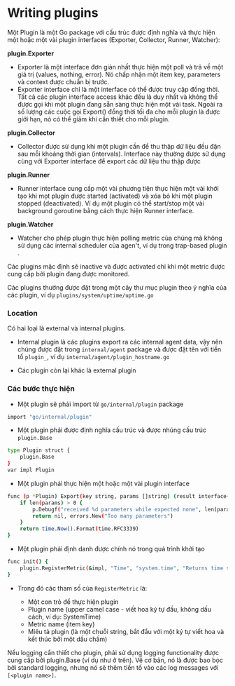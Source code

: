 # Writing plugins

Một Plugin là một Go package với cấu trúc được định nghĩa và thực hiện một hoặc một vài plugin interfaces (Exporter, Collector, Runner, Watcher): 

**plugin.Exporter**

* Exporter là một interface đơn giản nhất thực hiện một poll và trả về một giá trị (values, nothing, error). Nó chấp nhận một item key, parameters và context được chuẩn bị trước.
* Exporter interface chỉ là một interface có thể được truy cập đồng thời. Tất cả các plugin interface access khác đều là duy nhất và không thể được gọi khi một plugin đang sẵn sàng thực hiện một vài task. Ngoài ra số lượng các cuộc gọi Export() đồng thời tối đa cho mỗi plugin là được giới hạn, nó có thể giảm khi cần thiết cho mỗi plugin.

**plugin.Collector**

* Collector được sử dụng khi một plugin cần để thu thập dữ liệu đều đặn sau mỗi khoảng thời gian (intervals). Interface này thường được sử dụng cùng với Exporter interface để export các dữ liệu thu thập được 

**plugin.Runner**

* Runner interface cung cấp một vài phương tiện thực hiện một vài khởi tạo khi mọt plugin được started (activated) và xóa bỏ khi một plugin stopped (deactivated). Ví dụ một plugin có thể start/stop một vài background goroutine bằng cách thực hiện Runner interface.

**plugin.Watcher**

* Watcher cho phép plugin thực hiện polling metric của chúng mà không sử dụng các internal scheduler của agen't, ví dụ  trong trap-based plugin .

Các plugins mặc định sẽ inactive và được activated chỉ khi một metric được cung cấp bởi plugin đang được monitored.

Các plugins thường được đặt trong một cây thư mục plugin theo ý nghĩa của các plugin, ví dụ `plugins/system/uptime/uptime.go`

### Location 

Có hai loại là external và internal plugins.

* Internal plugin là các plugins export ra các internal agent data, vậy nên chúng được đặt trong `internal/agent` package và được đặt tên với tiền tố `plugin_`, ví dụ `internal/agent/plugin_hostname.go`

* Các plugin còn lại khác là external plugin 


### Các bước thực hiện

* Một plugin sẽ phải import từ `go/internal/plugin` package

```sh
import "go/internal/plugin"
```

* Một plugin phải được định nghĩa cấu trúc và được nhúng cấu trúc `plugin.Base`

```sh
type Plugin struct {
    plugin.Base
}
var impl Plugin
```

* Một plugin phải thực hiện một hoặc một vài plugin interface

```sh
func (p *Plugin) Export(key string, params []string) (result interface{}, err error) {
    if len(params) > 0 {
        p.Debugf("received %d parameters while expected none", len(params))
        return nil, errors.New("Too many parameters")
    }
    return time.Now().Format(time.RFC3339)
}
```

* Một plugin phải định danh được chính nó trong quá trình khởi tạo 

```sh
func init() {
    plugin.RegisterMetric(&impl, "Time", "system.time", "Returns time string in RFC 3999 format.")
}
```

* Trong đó các tham số của `RegisterMetric` là:

	* Một con trỏ để thực hiện plugin
	* Plugin name (upper camel case - viết hoa ký tự đầu, không dấu cách, ví dụ: SystemTime)
	* Metric name (item key)
	* Miêu tả plugin (là một chuỗi string, bắt đầu với một ký tự viết hoa và kết thúc bởi một dấu chấm)

Nếu logging cần thiết cho plugin, phải sử dụng logging functionality được cung cấp bởi plugin.Base (ví dụ như ở trên). Về cơ bản, nó là được bao bọc bởi standard logging, nhưng nó sẽ thêm tiền tố vào các log messages với  `[<plugin name>]`.




